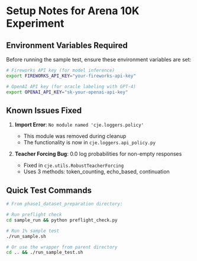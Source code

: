 # Setup Notes for Arena 10K Experiment

## Environment Variables Required

Before running the sample test, ensure these environment variables are set:

```bash
# Fireworks API key (for model inference)
export FIREWORKS_API_KEY="your-fireworks-api-key"

# OpenAI API key (for oracle labeling with GPT-4)
export OPENAI_API_KEY="sk-your-openai-api-key"
```

## Known Issues Fixed

1. **Import Error**: `No module named 'cje.loggers.policy'`
   - This module was removed during cleanup
   - The functionality is now in `cje.loggers.api_policy.py`

2. **Teacher Forcing Bug**: 0.0 log probabilities for non-empty responses
   - Fixed in `cje.utils.RobustTeacherForcing`
   - Uses 3 methods: token_counting, echo_based, continuation

## Quick Test Commands

```bash
# From phase1_dataset_preparation directory:

# Run preflight check
cd sample_run && python preflight_check.py

# Run 1% sample test
./run_sample.sh

# Or use the wrapper from parent directory
cd .. && ./run_sample_test.sh
```